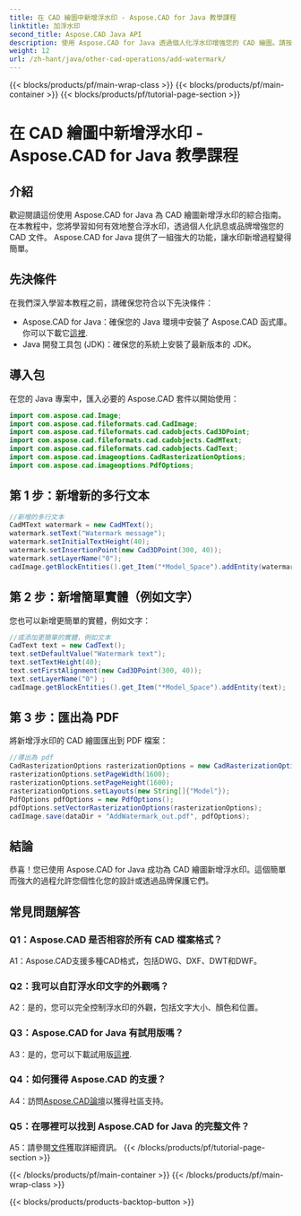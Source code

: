 ```yaml
---
title: 在 CAD 繪圖中新增浮水印 - Aspose.CAD for Java 教學課程
linktitle: 加浮水印
second_title: Aspose.CAD Java API
description: 使用 Aspose.CAD for Java 透過個人化浮水印增強您的 CAD 繪圖。請按照我們的逐步指南進行無縫整合。
weight: 12
url: /zh-hant/java/other-cad-operations/add-watermark/
---
```


{{< blocks/products/pf/main-wrap-class >}}
{{< blocks/products/pf/main-container >}}
{{< blocks/products/pf/tutorial-page-section >}}

# 在 CAD 繪圖中新增浮水印 - Aspose.CAD for Java 教學課程

## 介紹

歡迎閱讀這份使用 Aspose.CAD for Java 為 CAD 繪圖新增浮水印的綜合指南。在本教程中，您將學習如何有效地整合浮水印，透過個人化訊息或品牌增強您的 CAD 文件。 Aspose.CAD for Java 提供了一組強大的功能，讓水印新增過程變得簡單。

## 先決條件

在我們深入學習本教程之前，請確保您符合以下先決條件：

-  Aspose.CAD for Java：確保您的 Java 環境中安裝了 Aspose.CAD 函式庫。你可以下載它[這裡](https://releases.aspose.com/cad/java/).
- Java 開發工具包 (JDK)：確保您的系統上安裝了最新版本的 JDK。

## 導入包

在您的 Java 專案中，匯入必要的 Aspose.CAD 套件以開始使用：

```java
import com.aspose.cad.Image;
import com.aspose.cad.fileformats.cad.CadImage;
import com.aspose.cad.fileformats.cad.cadobjects.Cad3DPoint;
import com.aspose.cad.fileformats.cad.cadobjects.CadMText;
import com.aspose.cad.fileformats.cad.cadobjects.CadText;
import com.aspose.cad.imageoptions.CadRasterizationOptions;
import com.aspose.cad.imageoptions.PdfOptions;
```

## 第 1 步：新增新的多行文本

```java
//新增的多行文本
CadMText watermark = new CadMText();
watermark.setText("Watermark message");
watermark.setInitialTextHeight(40);
watermark.setInsertionPoint(new Cad3DPoint(300, 40));
watermark.setLayerName("0");
cadImage.getBlockEntities().get_Item("*Model_Space").addEntity(watermark);
```

## 第 2 步：新增簡單實體（例如文字）

您也可以新增更簡單的實體，例如文字：

```java
//或添加更簡單的實體，例如文本
CadText text = new CadText();
text.setDefaultValue("Watermark text");
text.setTextHeight(40);
text.setFirstAlignment(new Cad3DPoint(300, 40));
text.setLayerName("0") ;
cadImage.getBlockEntities().get_Item("*Model_Space").addEntity(text);
```

## 第 3 步：匯出為 PDF

將新增浮水印的 CAD 繪圖匯出到 PDF 檔案：

```java
//導出為 pdf
CadRasterizationOptions rasterizationOptions = new CadRasterizationOptions();
rasterizationOptions.setPageWidth(1600);
rasterizationOptions.setPageHeight(1600);
rasterizationOptions.setLayouts(new String[]{"Model"});
PdfOptions pdfOptions = new PdfOptions();
pdfOptions.setVectorRasterizationOptions(rasterizationOptions);
cadImage.save(dataDir + "AddWatermark_out.pdf", pdfOptions);

```

## 結論

恭喜！您已使用 Aspose.CAD for Java 成功為 CAD 繪圖新增浮水印。這個簡單而強大的過程允許您個性化您的設計或透過品牌保護它們。

## 常見問題解答

### Q1：Aspose.CAD 是否相容於所有 CAD 檔案格式？

A1：Aspose.CAD支援多種CAD格式，包括DWG、DXF、DWT和DWF。

### Q2：我可以自訂浮水印文字的外觀嗎？

A2：是的，您可以完全控制浮水印的外觀，包括文字大小、顏色和位置。

### Q3：Aspose.CAD for Java 有試用版嗎？

 A3：是的，您可以下載試用版[這裡](https://releases.aspose.com/).

### Q4：如何獲得 Aspose.CAD 的支援？

 A4：訪問[Aspose.CAD論壇](https://forum.aspose.com/c/cad/19)以獲得社區支持。

### Q5：在哪裡可以找到 Aspose.CAD for Java 的完整文件？

 A5：請參閱[文件](https://reference.aspose.com/cad/java/)獲取詳細資訊。
{{< /blocks/products/pf/tutorial-page-section >}}

{{< /blocks/products/pf/main-container >}}
{{< /blocks/products/pf/main-wrap-class >}}

{{< blocks/products/products-backtop-button >}}
